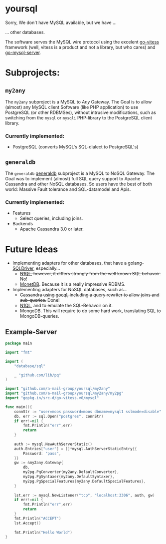# yoursql
Sorry, We don't have MySQL available, but we have ...

... other databases.

The software serves the MySQL wire protocol using the excelent [go-vitess](https://github.com/src-d/go-vitess/) framework (well, vitess is a product and not a library, but who cares) and [go-mysql-server](https://github.com/src-d/go-mysql-server).

# Subprojects:

## `my2any`

The `my2any` subproject is a MySQL to *Any* Gateway.
The Goal is to allow (almost) any MySQL client Software (like PHP application)
to use PostgreSQL (or other RDBMSes), without intrusive modifications, such as
switching from the `mysql` or `mysqli` PHP-library to the PostgreSQL client library.

### Currently implemented:

- PostgreSQL (converts MySQL's SQL-dialect to PostgreSQL's)

## `generaldb`

The `generaldb` [generaldb](generaldb) subproject is a MySQL to NoSQL Gateway.
The Goal was to implement (almost) full SQL query support to Apache Cassandra
and other NoSQL databases. So users have the best of both world: Massive Fault
tolerance and SQL-datamodel and Apis.

### Currently implemented:

- Features
	- Select queries, including joins.
- Backends
	- Apache Cassandra 3.0 or later.

# Future Ideas

- Implementing adapters for other databases, that have a golang-[SQLDriver](https://github.com/golang/go/wiki/SQLDrivers), especially...
	- ~~[N1QL](https://github.com/couchbase/go_n1ql), however, it differs strongly from the well known SQL behavoir.~~ No!
	- [MonetDB](https://github.com/fajran/go-monetdb). Because it is a really impressive RDBMS.
- Implementing adapters for NoSQL databases, such as...
	- ~~Cassandra using [gocql](https://github.com/gocql/gocql), including a query rewriter to allow joins and sub-queries.~~ Done!
	- [N1QL](https://github.com/couchbase/go_n1ql), and to emulate the SQL-Behavoir on it.
	- MongoDB. This will require to do some hard work, translating SQL to MongoDB-queries.

## Example-Server

```go
package main

import "fmt"

import (
	"database/sql"

	_ "github.com/lib/pq"
)

import "github.com/a-mail-group/yoursql/my2any"
import "github.com/a-mail-group/yoursql/my2any/my2pg"
import "gopkg.in/src-d/go-vitess.v0/mysql"

func main(){
	connStr := "user=moos password=moos dbname=mysql1 sslmode=disable"
	db, err := sql.Open("postgres", connStr)
	if err!=nil {
		fmt.Println("err",err)
		return
	}
	
	auth := mysql.NewAuthServerStatic()
	auth.Entries["user"] = []*mysql.AuthServerStaticEntry{{
		Password: "pass",
	}}
	gw := &my2any.Gateway{
		db,
		my2pg.PqConverter{my2any.DefaultConverter},
		my2pg.PgSyntaxer{my2any.DefaultSyntaxer},
		my2pg.PgSpecialFeatures{my2any.DefaultSpecialFeatures},
	}
	
	lst,err := mysql.NewListener("tcp", "localhost:3306", auth, gw)
	if err!=nil {
		fmt.Println("err",err)
		return
	}
	fmt.Println("ACCEPT")
	lst.Accept()
	
	fmt.Println("Hello World")
}
```
